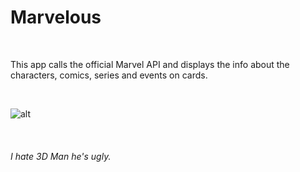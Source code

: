 # Marvelous

<br>

This app calls the official Marvel API and displays the info about the characters, comics, series and events on cards.  

<br>

![alt](https://github.com/1psrishti/Marvelous/blob/master/screenshots/screenrecording.gif?raw=true) 

<br>

###### I hate 3D Man he's ugly. 
